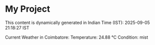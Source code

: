 # My Project

This content is dynamically generated in Indian Time (IST): 2025-09-05 21:18:27 IST


Current Weather in Coimbatore:
Temperature: 24.88 °C
Condition: mist
